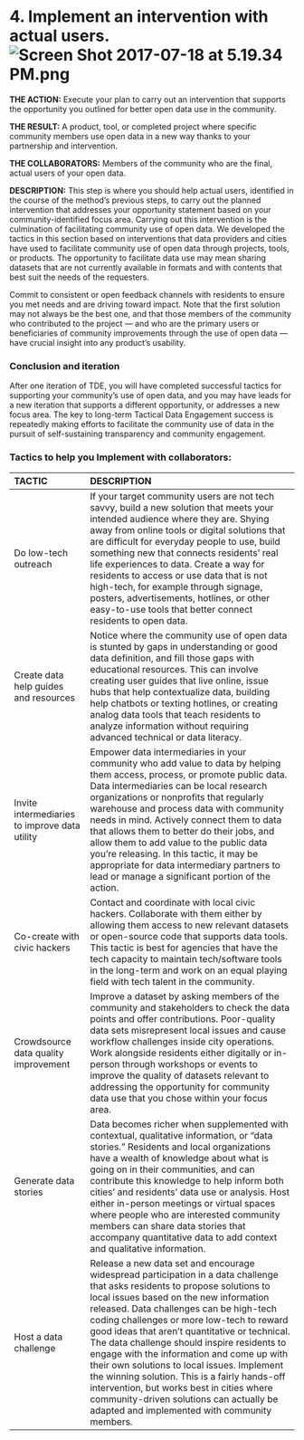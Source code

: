 # 4. Implement an intervention with actual users.![](https://lh5.googleusercontent.com/_PEDfdxFsd38pbpiHWSQtBgOCJmqiZNVv-ACAEuhvviwjNKcOAg28RMzpdda7APfasWqEkBt0ii4xvu4oC_4vHgOdCI8s7q3ZyquZyKEZvX2Xp4O6oyWm7WZv6Jcd30xDb_dYdi7 "Screen Shot 2017-07-18 at 5.19.34 PM.png")

**THE ACTION:** Execute your plan to carry out an intervention that supports the opportunity you outlined for better open data use in the community.

**THE RESULT:** A product, tool, or completed project where specific community members use open data in a new way thanks to your partnership and intervention.

**THE COLLABORATORS:** Members of the community who are the final, actual users of your open data.

**DESCRIPTION:** This step is where you should help actual users, identified in the course of the method’s previous steps, to carry out the planned intervention that addresses your opportunity statement based on your community-identified focus area. Carrying out this intervention is the culmination of facilitating community use of open data. We developed the tactics in this section based on interventions that data providers and cities have used to facilitate community use of open data through projects, tools, or products. The opportunity to facilitate data use may mean sharing datasets that are not currently available in formats and with contents that best suit the needs of the requesters.

Commit to consistent or open feedback channels with residents to ensure you met needs and are driving toward impact. Note that the first solution may not always be the best one, and that those members of the community who contributed to the project — and who are the primary users or beneficiaries of community improvements through the use of open data — have crucial insight into any product’s usability.

### Conclusion and iteration

After one iteration of TDE, you will have completed successful tactics for supporting your community’s use of open data, and you may have leads for a new iteration that supports a different opportunity, or addresses a new focus area. The key to long-term Tactical Data Engagement success is repeatedly making efforts to facilitate the community use of data in the pursuit of self-sustaining transparency and community engagement.

### Tactics to help you Implement with collaborators:

| TACTIC | DESCRIPTION |
| :--- | :--- |
| Do low-tech outreach | If your target community users are not tech savvy, build a new solution that meets your intended audience where they are. Shying away from online tools or digital solutions that are difficult for everyday people to use, build something new that connects residents’ real life experiences to data. Create a way for residents to access or use data that is not high-tech, for example through signage, posters, advertisements, hotlines, or other easy-to-use tools that better connect residents to open data. |
| Create data help guides and resources | Notice where the community use of open data is stunted by gaps in understanding or good data definition, and fill those gaps with educational resources. This can involve creating user guides that live online, issue hubs that help contextualize data, building help chatbots or texting hotlines, or creating analog data tools that teach residents to analyze information without requiring advanced technical or data literacy. |
| Invite intermediaries to improve data utility | Empower data intermediaries in your community who add value to data by helping them access, process, or promote public data. Data intermediaries can be local research organizations or nonprofits that regularly warehouse and process data with community needs in mind. Actively connect them to data that allows them to better do their jobs, and allow them to add value to the public data you’re releasing. In this tactic, it may be appropriate for data intermediary partners to lead or manage a significant portion of the action. |
| Co-create with civic hackers | Contact and coordinate with local civic hackers. Collaborate with them either by allowing them access to new relevant datasets or open-source code that supports data tools. This tactic is best for agencies that have the tech capacity to maintain tech/software tools in the long-term and work on an equal playing field with tech talent in the community. |
| Crowdsource data quality improvement | Improve a dataset by asking members of the community and stakeholders to check the data points and offer contributions. Poor-quality data sets misrepresent local issues and cause workflow challenges inside city operations. Work alongside residents either digitally or in-person through workshops or events to improve the quality of datasets relevant to addressing the opportunity for community data use that you chose within your focus area. |
| Generate data stories | Data becomes richer when supplemented with contextual, qualitative information, or “data stories.” Residents and local organizations have a wealth of knowledge about what is going on in their communities, and can contribute this knowledge to help inform both cities’ and residents’ data use or analysis. Host either in-person meetings or virtual spaces where people who are interested community members can share data stories that accompany quantitative data to add context and qualitative information. |
| Host a data challenge | Release a new data set and encourage widespread participation in a data challenge that asks residents to propose solutions to local issues based on the new information released. Data challenges can be high-tech coding challenges or more low-tech to reward good ideas that aren’t quantitative or technical. The data challenge should inspire residents to engage with the information and come up with their own solutions to local issues. Implement the winning solution. This is a fairly hands-off intervention, but works best in cities where community-driven solutions can actually be adapted and implemented with community members. |



